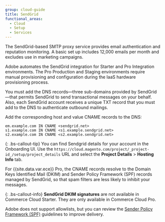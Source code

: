 ```yaml
---
group: cloud-guide
title: SendGrid
functional_areas:
  - Cloud
  - Setup
  - Services
---
```


The SendGrid-based SMTP proxy service provides email authentication and reputation monitoring. A basic set up includes 12,000 emails per month and excludes use in marketing campaigns.

Adobe automates the SendGrid integration for Starter and Pro Integration environments. The Pro Production and Staging environments require manual provisioning and configuration during the IaaS hardware provisioning process.

You must add the DNS records—three sub-domains provided by SendGrid—that permits SendGrid to send transactional messages on your behalf. Also, each SendGrid account receives a unique TXT record that you must add to the DNS to authenticate outbound mailings.

Add the corresponding host and value CNAME records to the DNS:

```terminal
em.example.com IN CNAME <sendgrid.net>
s1.example.com IN CNAME <s1.example.sendgrid.net>
s2.example.com IN CNAME <s2.example.sendgrid.net>
```

{: .bs-callout-tip}
You can find Sendgrid details for your account in the Onboarding UI. Use the `https://cloud.magento.com/project/_project-id_/setup/project_details` URL and select the **Project Details** > **Hosting Info** tab.

For {{site.data.var.ece}} Pro, the CNAME records resolve to the Domain Keys Identified Mail (DKIM) and Sender Policy Framework (SPF) records managed by SendGrid, so that spam filters are less likely to inhibit your messages.

{: .bs-callout-info}
**SendGrid DKIM signatures** are not available in Commerce Cloud Starter. They are only available in Commerce Cloud Pro.

Adobe does not support allowlists, but you can review the [Sender Policy Framework (SPF)](https://docs.sendgrid.com/ui/account-and-settings/spf-records#spf-overview) guidelines to improve delivery.
